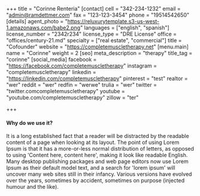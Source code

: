 +++
title = "Corinne Renteria"
[contact]
cell = "342-234-1232"
email = "admin@ramdettmer.com"
fax = "123-123-3454"
phone = "19514542650"
[details]
agent_photo = "https://reluxurytemplate.s3-us-west-1.amazonaws.com/babe2.png"
languages = ["english", "spanish"]
license_number = "2342r234"
license_type = "DRE License"
office = "offices/century-21.md"
specialty = ["real estate", "commercial"]
title = "Cofounder"
website = "https://completemuscletherapy.net"
[menu.main]
name = "Corinne"
weight = 2
[seo]
meta_description = "therapy"
title_tag = "corinne"
[social_media]
facebook = "https://facebook.com/completemuscletherapy"
instagram = "completemuscletherapy"
linkedin = "https://linkedin.com/completemuscletherapy"
pinterest = "test"
realtor = "wer"
reddit = "wer"
redfin = "werwe"
trulia = "wer"
twitter = "twitter.comcompletemuscletherapy"
youtube = "youtube.com/completemuscletherapy"
zillow = "ter"

+++
#### Why do we use it?

It is a long established fact that a reader will be distracted by the readable content of a page when looking at its layout. The point of using Lorem Ipsum is that it has a more-or-less normal distribution of letters, as opposed to using 'Content here, content here', making it look like readable English. Many desktop publishing packages and web page editors now use Lorem Ipsum as their default model text, and a search for 'lorem ipsum' will uncover many web sites still in their infancy. Various versions have evolved over the years, sometimes by accident, sometimes on purpose (injected humour and the like).